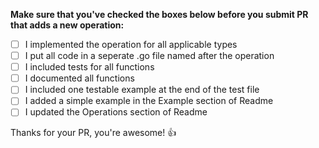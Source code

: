 **Make sure that you've checked the boxes below before you submit PR that adds a new operation:**

- [ ] I implemented the operation for all applicable types
- [ ] I put all code in a seperate .go file named after the operation
- [ ] I included tests for all functions
- [ ] I documented all functions
- [ ] I included one testable example at the end of the test file
- [ ] I added a simple example in the Example section of Readme
- [ ] I updated the Operations section of Readme

Thanks for your PR, you're awesome! :+1: